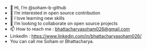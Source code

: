 - 👋 Hi, I’m @soham-b-github
- 👀 I’m interested in open source contribution
- 🌱 I love learning new skills
- 💞️ I’m looking to collaborate on open source projects
- 📫 How to reach me : bhattacharyasoham026@gmail.com
- LinkedIn : https://www.linkedin.com/in/bhattacharyasoham026/
- You can call me Soham or Bhattacharya.

<!---
soham-b-github/soham-b-github is a ✨ special ✨ repository because its `README.md` (this file) appears on your GitHub profile.
You can click the Preview link to take a look at your changes.
--->
